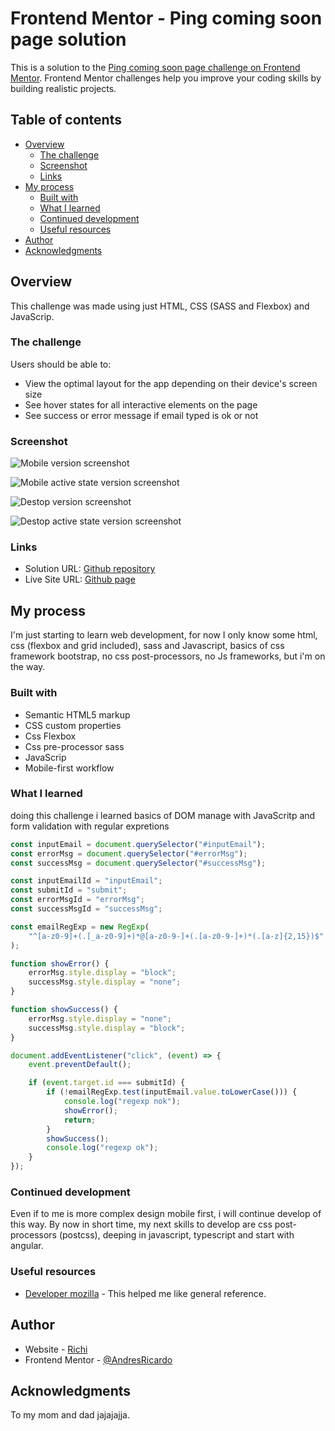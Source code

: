 # Frontend Mentor - Ping coming soon page solution

This is a solution to the [Ping coming soon page challenge on Frontend Mentor](https://www.frontendmentor.io/challenges/ping-single-column-coming-soon-page-5cadd051fec04111f7b848da). Frontend Mentor challenges help you improve your coding skills by building realistic projects.

## Table of contents

-   [Overview](#overview)
    -   [The challenge](#the-challenge)
    -   [Screenshot](#screenshot)
    -   [Links](#links)
-   [My process](#my-process)
    -   [Built with](#built-with)
    -   [What I learned](#what-i-learned)
    -   [Continued development](#continued-development)
    -   [Useful resources](#useful-resources)
-   [Author](#author)
-   [Acknowledgments](#acknowledgments)

## Overview

This challenge was made using just HTML, CSS (SASS and Flexbox) and JavaScrip.

### The challenge

Users should be able to:

-   View the optimal layout for the app depending on their device's screen size
-   See hover states for all interactive elements on the page
-   See success or error message if email typed is ok or not

### Screenshot

![Mobile version screenshot](./screenshots/mobile-screenshot.png)

![Mobile active state version screenshot](./screenshots/mobile-active-screenshot.png)

![Destop version screenshot](./screenshots/desktop-screenshot.png)

![Destop active state version screenshot](./screenshots/desktop-active-screenshot.png)

### Links

-   Solution URL: [Github repository](https://github.com/AndresRicardo/ping-coming-soon-page-master)
-   Live Site URL: [Github page](https://andresricardo.github.io/ping-coming-soon-page-master/)

## My process

I'm just starting to learn web development, for now I only know some html, css (flexbox and grid included), sass and Javascript, basics of css framework bootstrap, no css post-processors, no Js frameworks, but i'm on the way.

### Built with

-   Semantic HTML5 markup
-   CSS custom properties
-   Css Flexbox
-   Css pre-processor sass
-   JavaScrip
-   Mobile-first workflow

### What I learned

doing this challenge i learned basics of DOM manage with JavaScritp and form validation with regular expretions

```javascript
const inputEmail = document.querySelector("#inputEmail");
const errorMsg = document.querySelector("#errorMsg");
const successMsg = document.querySelector("#successMsg");

const inputEmailId = "inputEmail";
const submitId = "submit";
const errorMsgId = "errorMsg";
const successMsgId = "successMsg";

const emailRegExp = new RegExp(
    "^[a-z0-9]+(.[_a-z0-9]+)*@[a-z0-9-]+(.[a-z0-9-]+)*(.[a-z]{2,15})$"
);

function showError() {
    errorMsg.style.display = "block";
    successMsg.style.display = "none";
}

function showSuccess() {
    errorMsg.style.display = "none";
    successMsg.style.display = "block";
}

document.addEventListener("click", (event) => {
    event.preventDefault();

    if (event.target.id === submitId) {
        if (!emailRegExp.test(inputEmail.value.toLowerCase())) {
            console.log("regexp nok");
            showError();
            return;
        }
        showSuccess();
        console.log("regexp ok");
    }
});
```

### Continued development

Even if to me is more complex design mobile first, i will continue develop of this way.
By now in short time, my next skills to develop are css post-processors (postcss), deeping in javascript, typescript and start with angular.

### Useful resources

-   [Developer mozilla](https://developer.mozilla.org/es/docs/Web/CSS/) - This helped me like general reference.

## Author

-   Website - [Richi](https://github.com/AndresRicardo)
-   Frontend Mentor - [@AndresRicardo](https://www.frontendmentor.io/profile/AndresRicardo)

## Acknowledgments

To my mom and dad jajajajja.
